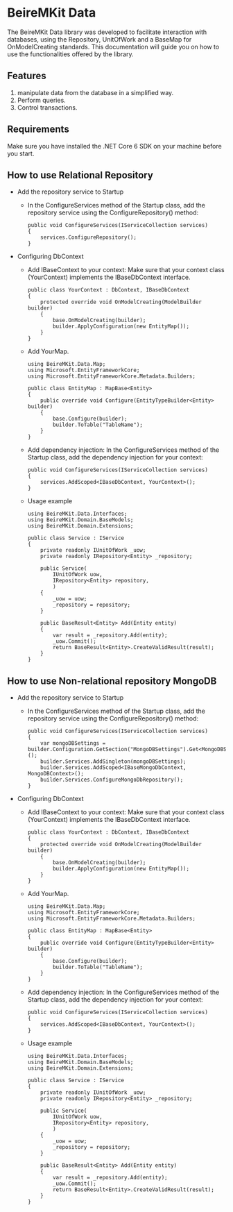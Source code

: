 
# BeireMKit Data
The BeireMKit Data library was developed to facilitate interaction with databases, using the Repository, UnitOfWork and a BaseMap for OnModelCreating standards. This documentation will guide you on how to use the functionalities offered by the library.

## Features
1. manipulate data from the database in a simplified way.
2. Perform queries.
3. Control transactions.

## Requirements
Make sure you have installed the .NET Core 6 SDK on your machine before you start.

## How to use Relational Repository
* Add the repository service to Startup
	* In the ConfigureServices method of the Startup class, add the repository service using the ConfigureRepository() method: 
	    ```
	    public void ConfigureServices(IServiceCollection services)
	    {
	        services.ConfigureRepository();
	    }
	    ```
    
* Configuring DbContext
	* Add IBaseContext to your context: Make sure that your context class (YourContext) implements the IBaseDbContext interface. 
	    ```
	    public class YourContext : DbContext, IBaseDbContext
	    {
	        protected override void OnModelCreating(ModelBuilder builder)
			{
			    base.OnModelCreating(builder);
			    builder.ApplyConfiguration(new EntityMap());
			}
	    }
	    ```
    * Add YourMap.
	    ```
	    using BeireMKit.Data.Map;
		using Microsoft.EntityFrameworkCore;
		using Microsoft.EntityFrameworkCore.Metadata.Builders;
		
	    public class EntityMap : MapBase<Entity>
		{
		    public override void Configure(EntityTypeBuilder<Entity> builder)
		    {
		        base.Configure(builder);
		        builder.ToTable("TableName");
		    }
		}
	    ```
	* Add dependency injection: In the ConfigureServices method of the Startup class, add the dependency injection for your context:
	
	    ```
	    public void ConfigureServices(IServiceCollection services)
	    {
	        services.AddScoped<IBaseDbContext, YourContext>();
	    }
	    ```
    * Usage example
	    ```
	    using BeireMKit.Data.Interfaces;
		using BeireMKit.Domain.BaseModels;
		using BeireMKit.Domain.Extensions;
		
	    public class Service : IService
	    {
	        private readonly IUnitOfWork _uow;
	        private readonly IRepository<Entity> _repository;

	        public Service(
	            IUnitOfWork uow,
	            IRepository<Entity> repository,
	            )
	        {
	            _uow = uow;
	            _repository = repository;
	        }

	        public BaseResult<Entity> Add(Entity entity)
	        {
	            var result = _repository.Add(entity);
	            _uow.Commit();
	            return BaseResult<Entity>.CreateValidResult(result);
	        }
	    }
	    ```
## How to use Non-relational repository MongoDB
* Add the repository service to Startup
	* In the ConfigureServices method of the Startup class, add the repository service using the ConfigureRepository() method: 
	    ```
	    public void ConfigureServices(IServiceCollection services)
	    {
	        var mongoDBSettings = builder.Configuration.GetSection("MongoDBSettings").Get<MongoDBSettings>();
			builder.Services.AddSingleton(mongoDBSettings);
			builder.Services.AddScoped<IBaseMongoDbContext, MongoDBContext>();
			builder.Services.ConfigureMongoDbRepository();
	    }
	    ```
    
* Configuring DbContext
	* Add IBaseContext to your context: Make sure that your context class (YourContext) implements the IBaseDbContext interface. 
	    ```
	    public class YourContext : DbContext, IBaseDbContext
	    {
	        protected override void OnModelCreating(ModelBuilder builder)
			{
			    base.OnModelCreating(builder);
			    builder.ApplyConfiguration(new EntityMap());
			}
	    }
	    ```
    * Add YourMap.
	    ```
	    using BeireMKit.Data.Map;
		using Microsoft.EntityFrameworkCore;
		using Microsoft.EntityFrameworkCore.Metadata.Builders;
		
	    public class EntityMap : MapBase<Entity>
		{
		    public override void Configure(EntityTypeBuilder<Entity> builder)
		    {
		        base.Configure(builder);
		        builder.ToTable("TableName");
		    }
		}
	    ```
	* Add dependency injection: In the ConfigureServices method of the Startup class, add the dependency injection for your context:
	
	    ```
	    public void ConfigureServices(IServiceCollection services)
	    {
	        services.AddScoped<IBaseDbContext, YourContext>();
	    }
	    ```
    * Usage example
	    ```
	    using BeireMKit.Data.Interfaces;
		using BeireMKit.Domain.BaseModels;
		using BeireMKit.Domain.Extensions;
		
	    public class Service : IService
	    {
	        private readonly IUnitOfWork _uow;
	        private readonly IRepository<Entity> _repository;

	        public Service(
	            IUnitOfWork uow,
	            IRepository<Entity> repository,
	            )
	        {
	            _uow = uow;
	            _repository = repository;
	        }

	        public BaseResult<Entity> Add(Entity entity)
	        {
	            var result = _repository.Add(entity);
	            _uow.Commit();
	            return BaseResult<Entity>.CreateValidResult(result);
	        }
	    }
	    ```